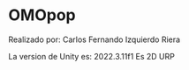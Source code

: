 # OMOpop
Realizado por:
  Carlos Fernando Izquierdo Riera<br>

La version de Unity es: 2022.3.11f1
Es 2D URP
